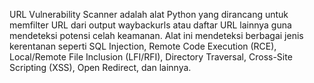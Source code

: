 URL Vulnerability Scanner adalah alat Python yang dirancang untuk memfilter URL dari output waybackurls atau daftar URL lainnya guna mendeteksi potensi celah keamanan. Alat ini mendeteksi berbagai jenis kerentanan seperti SQL Injection, Remote Code Execution (RCE), Local/Remote File Inclusion (LFI/RFI), Directory Traversal, Cross-Site Scripting (XSS), Open Redirect, dan lainnya.
